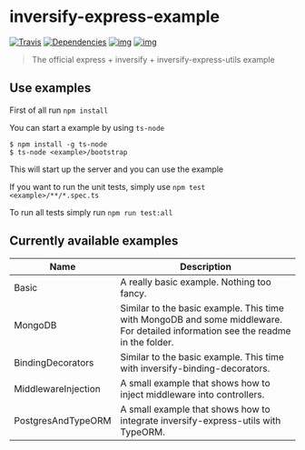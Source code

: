 # inversify-express-example

[![Travis](https://img.shields.io/travis/inversify/inversify-express-example.svg?style=flat-square&label=Travis)](https://travis-ci.org/inversify/inversify-express-example)
[![Dependencies](https://david-dm.org/inversify/inversify-express-example.svg)](https://david-dm.org/inversify/inversify-express-example#info=dependencies)
[![img](https://david-dm.org/inversify/inversify-express-example/dev-status.svg)](https://david-dm.org/inversify/inversify-express-example/#info=devDependencies)
[![img](https://david-dm.org/inversify/inversify-express-example/peer-status.svg)](https://david-dm.org/inversify/inversify-express-example/#info=peerDependenciess)

>The official express + inversify + inversify-express-utils example

## Use examples

First of all run `npm install`

You can start a example by using `ts-node` 
```
$ npm install -g ts-node
$ ts-node <example>/bootstrap
```
This will start up the server and you can use the example

If you want to run the unit tests, simply use `npm test <example>/**/*.spec.ts`

To run all tests simply run `npm run test:all`

## Currently available examples

Name    | Description
------- | -------------------------------------------------------------------------------------------------------------------------------
Basic   | A really basic example. Nothing too fancy.
MongoDB | Similar to the basic example. This time with MongoDB and some middleware. For detailed information see the readme in the folder.
BindingDecorators | Similar to the basic example. This time with inversify-binding-decorators.
MiddlewareInjection | A small example that shows how to inject middleware into controllers.
PostgresAndTypeORM | A small example that shows how to integrate inversify-express-utils with TypeORM.
